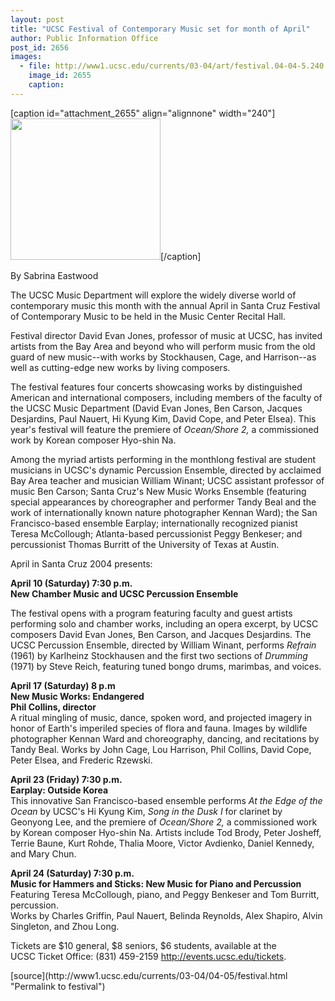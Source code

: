 ```yaml
---
layout: post
title: "UCSC Festival of Contemporary Music set for month of April"
author: Public Information Office
post_id: 2656
images:
  - file: http://www1.ucsc.edu/currents/03-04/art/festival.04-04-5.240.jpg
    image_id: 2655
    caption: 
---
```


[caption id="attachment_2655" align="alignnone" width="240"]<a href="http://localhost/mysite/wp-content/uploads/2004/04/festival.04-04-5.240.jpg"><img class="size-full wp-image-2655" src="http://localhost/mysite/wp-content/uploads/2004/04/festival.04-04-5.240.jpg" alt="" width="240" height="226" /></a>[/caption]
<p>
  By Sabrina Eastwood<br>
</p>
<p>
  The UCSC Music Department will explore the widely diverse world of contemporary music this month with the annual April in Santa Cruz Festival of Contemporary Music to be held in the Music Center Recital Hall.<br>
</p>
<p>
  Festival director David Evan Jones, professor of music at UCSC, has invited artists from the Bay Area and beyond who will perform music from the old guard of new music--with works by Stockhausen, Cage, and Harrison--as well as cutting-edge new works by living composers.<br>
</p>
<p>
  The festival features four concerts showcasing works by distinguished American and international composers, including members of the faculty of the UCSC Music Department (David Evan Jones, Ben Carson, Jacques Desjardins, Paul Nauert, Hi Kyung Kim, David Cope, and Peter Elsea). This year's festival will feature the premiere of <i>Ocean/Shore 2,</i> a commissioned work by Korean composer Hyo-shin Na.<br>
</p>
<p>
  Among the myriad artists performing in the monthlong festival are student musicians in UCSC's dynamic Percussion Ensemble, directed by acclaimed Bay Area teacher and musician William Winant; UCSC assistant professor of music Ben Carson; Santa Cruz's New Music Works Ensemble (featuring special appearances by choreographer and performer Tandy Beal and the work of internationally known nature photographer Kennan Ward); the San Francisco-based ensemble Earplay; internationally recognized pianist Teresa McCollough; Atlanta-based percussionist Peggy Benkeser; and percussionist Thomas Burritt of the University of Texas at Austin.<br>
</p>
<p>
  April in Santa Cruz 2004 presents:<br>
</p>
<p>
  <b>April 10 (Saturday) 7:30 p.m.<br>
  New Chamber Music and UCSC Percussion Ensemble</b><br>
</p>
<p>
  The festival opens with a program featuring faculty and guest artists performing solo and chamber works, including an opera excerpt, by UCSC composers David Evan Jones, Ben Carson, and Jacques Desjardins. The UCSC Percussion Ensemble, directed by William Winant, performs <i>Refrain</i> (1961) by Karlheinz Stockhausen and the first two sections of <i>Drumming</i> (1971) by Steve Reich, featuring tuned bongo drums, marimbas, and voices.<br>
</p>
<p>
  <b>April 17 (Saturday) 8 p.m<br>
  New Music Works: Endangered</b><br>
  <b>Phil Collins, director</b><br>
  A ritual mingling of music, dance, spoken word, and projected imagery in honor of Earth's imperiled species of flora and fauna. Images by wildlife photographer Kennan Ward and choreography, dancing, and recitations by Tandy Beal. Works by John Cage, Lou Harrison, Phil Collins, David Cope, Peter Elsea, and Frederic Rzewski.<br>
</p>
<p>
  <b>April 23 (Friday) 7:30 p.m.<br>
  Earplay: Outside Korea</b><br>
  This innovative San Francisco-based ensemble performs <i>At the Edge of the Ocean</i> by UCSC's Hi Kyung Kim, <i>Song in the Dusk I</i> for clarinet by Geonyong Lee, and the premiere of <i>Ocean/Shore 2,</i> a commissioned work by Korean composer Hyo-shin Na. Artists include Tod Brody, Peter Josheff, Terrie Baune, Kurt Rohde, Thalia Moore, Victor Avdienko, Daniel Kennedy, and Mary Chun.<br>
</p>
<p>
  <b>April 24 (Saturday) 7:30 p.m.<br>
  Music for Hammers and Sticks: New Music for Piano and Percussion<br></b>Featuring Teresa McCollough, piano, and Peggy Benkeser and Tom Burritt, percussion.<br>
  Works by Charles Griffin, Paul Nauert, Belinda Reynolds, Alex Shapiro, Alvin Singleton, and Zhou Long.<br>
</p>
<p>
  Tickets are $10 general, $8 seniors, $6 students, available at the<br>
  UCSC Ticket Office: (831) 459-2159 <a href="http://events.ucsc.edu/tickets">http://events.ucsc.edu/tickets</a>.<br>
</p>
[source](http://www1.ucsc.edu/currents/03-04/04-05/festival.html "Permalink to festival")
